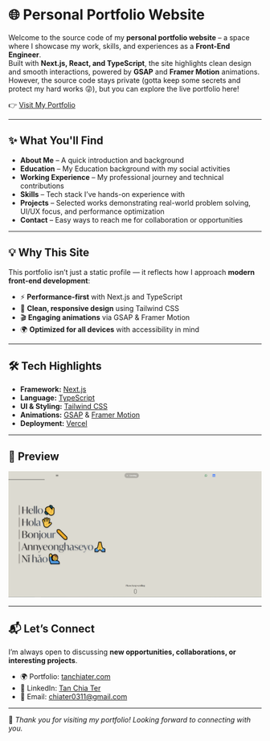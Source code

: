 # 🌐 Personal Portfolio Website

Welcome to the source code of my **personal portfolio website** – a space where I showcase my work, skills, and experiences as a **Front-End Engineer**.  
Built with **Next.js, React, and TypeScript**, the site highlights clean design and smooth interactions, powered by **GSAP** and **Framer Motion** animations.
However, the source code stays private (gotta keep some secrets and protect my hard works 😜), but you can explore the live portfolio here!

👉 [Visit My Portfolio](https://tanchiater.com)

---

## ✨ What You'll Find

- **About Me** – A quick introduction and background
- **Education** – My Education background with my social activities
- **Working Experience** – My professional journey and technical contributions
- **Skills** – Tech stack I’ve hands-on experience with
- **Projects** – Selected works demonstrating real-world problem solving, UI/UX focus, and performance optimization
- **Contact** – Easy ways to reach me for collaboration or opportunities

---

## 💡 Why This Site

This portfolio isn’t just a static profile — it reflects how I approach **modern front-end development**:

- ⚡ **Performance-first** with Next.js and TypeScript
- 🎨 **Clean, responsive design** using Tailwind CSS
- 🎬 **Engaging animations** via GSAP & Framer Motion
- 🌍 **Optimized for all devices** with accessibility in mind

---

## 🛠 Tech Highlights

- **Framework:** [Next.js](https://nextjs.org/)
- **Language:** [TypeScript](https://www.typescriptlang.org/)
- **UI & Styling:** [Tailwind CSS](https://tailwindcss.com/)
- **Animations:** [GSAP](https://greensock.com/gsap/) & [Framer Motion](https://www.framer.com/motion/)
- **Deployment:** [Vercel](https://vercel.com/)

---

## 📸 Preview

<!-- Add screenshots or GIFs of your portfolio landing page and project sections -->

![Portfolio Screenshot](./public/preview.PNG)

---

## 📬 Let’s Connect

I’m always open to discussing **new opportunities, collaborations, or interesting projects**.

- 🌍 Portfolio: [tanchiater.com](https://tanchiater.com)
- 💼 LinkedIn: [Tan Chia Ter](https://www.linkedin.com/in/tanchiater/)
- 📧 Email: chiater0311@gmail.com

---

🔹 _Thank you for visiting my portfolio! Looking forward to connecting with you._
